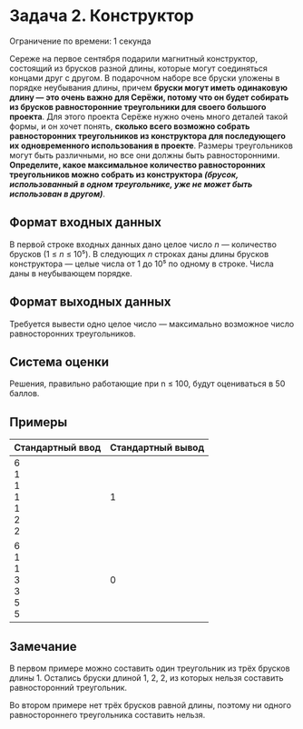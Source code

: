 # Задача 2. Конструктор

Ограничение по времени: 1 секунда

Сереже на первое сентября подарили магнитный конструктор, состоящий из брусков разной длины, которые могут соединяться концами друг с другом. В подарочном наборе все бруски уложены в порядке неубывания длины, причем **бруски могут иметь одинаковую длину — это очень важно для Серёжи, потому что он будет собирать из брусков равносторонние треугольники для своего большого проекта**. Для этого проекта Серёже нужно очень много деталей такой формы, и он хочет понять, **сколько всего возможно собрать равносторонних треугольников из конструктора для последующего их одновременного использования в проекте**. Размеры треугольников могут быть различными, но все они должны быть равносторонними. **Определите, какое максимальное количество равносторонних треугольников можно собрать из конструктора _(брусок, использованный в одном треугольнике, уже не может быть использован в другом)_**.


## Формат входных данных
В первой строке входных данных дано целое число _n_ — количество брусков (1 ≤ _n_ ≤ 10⁵). В следующих _n_ строках даны длины брусков конструктора — целые числа от 1 до 10⁵ по одному в строке. Числа даны в неубывающем порядке.


## Формат выходных данных
Требуется вывести одно целое число — максимально возможное число равносторонних треугольников.


## Система оценки
Решения, правильно работающие при n ≤ 100, будут оцениваться в 50 баллов.


## Примеры
| Стандартный ввод | Стандартный вывод |
|----|---|
| 6<br>1<br>1<br>1<br>1<br>2<br>2 | 1 |
| 6<br>1<br>1<br>3<br>3<br>5<br>5 | 0 |


## Замечание
В первом примере можно составить один треугольник из трёх брусков длины 1. Остались бруски длиной 1, 2, 2, из которых нельзя составить равносторонний треугольник.

Во втором примере нет трёх брусков равной длины, поэтому ни одного равностороннего треугольника составить нельзя.